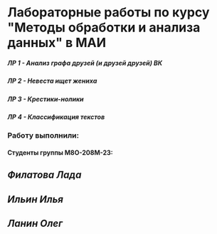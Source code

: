 # Лабораторные работы по курсу "Методы обработки и анализа данных" в МАИ
##### ЛР 1 - Анализ графа друзей (и друзей друзей) ВК
##### ЛР 2 - Невеста ищет жениха
##### ЛР 3 - Крестики-нолики
##### ЛР 4 - Классификация текстов
### Работу выполнили:
#### Студенты группы М8О-208М-23:
## *Филатова Лада*
## *Ильин Илья*
## *Ланин Олег*
